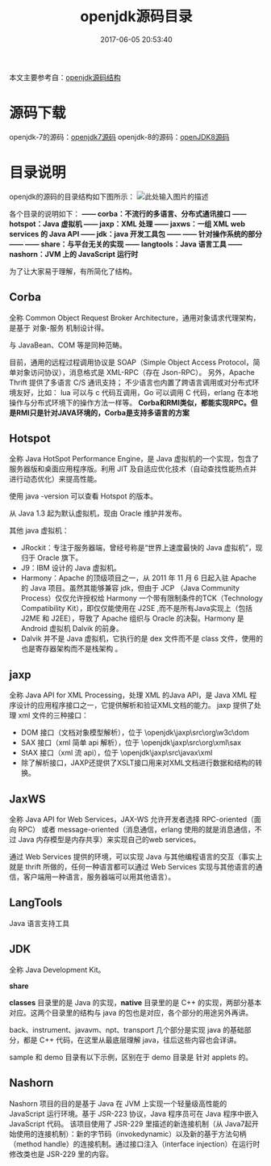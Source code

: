 ﻿---
title: openjdk源码目录
date: 2017-06-05 20:53:40
tags: [JDK,java]
categories: java
---
本文主要参考自：[openjdk源码结构][1]
# 源码下载
openjdk-7的源码：[openjdk7源码][2]
openjdk-8的源码：[openJDK8源码][3]
# 目录说明
openjdk的源码的目录结构如下图所示：
![此处输入图片的描述][4]

各个目录的说明如下：
**—— corba：不流行的多语言、分布式通讯接口 
—— hotspot：Java 虚拟机 
—— jaxp：XML 处理 
—— jaxws：一组 XML web services 的 Java API 
—— jdk：java 开发工具包 
—— —— 针对操作系统的部分 
—— —— share：与平台无关的实现 
—— langtools：Java 语言工具 
—— nashorn：JVM 上的 JavaScript 运行时**

为了让大家易于理解，有所简化了结构。


## Corba

全称 Common Object Request Broker Architecture，通用对象请求代理架构，是基于 对象-服务 机制设计得。

与 JavaBean、COM 等是同种范畴。

目前，通用的远程过程调用协议是 SOAP（Simple Object Access Protocol，简单对象访问协议），消息格式是 XML-RPC（存在 Json-RPC）。 
另外，Apache Thrift 提供了多语言 C/S 通讯支持； 不少语言也内置了跨语言调用或对分布式环境友好，比如： lua 可以与 c 代码互调用，Go 可以调用 C 代码，erlang 在本地操作与分布式环境下的操作方法一样等。
**Corba和RMI类似，都能实现RPC。但是RMI只是针对JAVA环境的，Corba是支持多语言的方案**

## Hotspot

全称 Java HotSpot Performance Engine，是 Java 虚拟机的一个实现，包含了服务器版和桌面应用程序版。利用 JIT 及自适应优化技术（自动查找性能热点并进行动态优化）来提高性能。

使用 java -version 可以查看 Hotspot 的版本。

从 Java 1.3 起为默认虚拟机，现由 Oracle 维护并发布。

其他 java 虚拟机：

+ JRockit：专注于服务器端，曾经号称是“世界上速度最快的 Java 虚拟机”，现归于 Oracle 旗下。
+ J9：IBM 设计的 Java 虚拟机。
+ Harmony：Apache 的顶级项目之一，从 2011 年 11 月 6 日起入驻 Apache 的 Java 项目。虽然其能够兼容 jdk，但由于 JCP （Java Community Process）仅仅允许授权给 Harmony 一个带有限制条件的TCK（Technology Compatibility Kit），即仅仅能使用在 J2SE ,而不是所有Java实现上（包括 J2ME 和 J2EE），导致了 Apache 组织与 Oracle 的决裂。Harmony 是 Android 虚拟机 Dalvik 的前身。
+ Dalvik 并不是 Java 虚拟机，它执行的是 dex 文件而不是 class 文件，使用的也是寄存器架构而不是栈架构 。

## jaxp

全称 Java API for XML Processing，处理 XML 的Java API，是 Java XML 程序设计的应用程序接口之一，它提供解析和验证XML文档的能力。 
jaxp 提供了处理 xml 文件的三种接口：

+ DOM 接口（文档对象模型解析），位于 \openjdk\jaxp\src\org\w3c\dom
+ SAX 接口（xml 简单 api 解析），位于 \openjdk\jaxp\src\org\xml\sax
+ StAX 接口（xml 流 api），位于 \openjdk\jaxp\src\javax\xml
+ 除了解析接口，JAXP还提供了XSLT接口用来对XML文档进行数据和结构的转换。

## JaxWS

全称 Java API for Web Services，JAX-WS 允许开发者选择 RPC-oriented（面向 RPC） 或者 message-oriented（消息通信，erlang 使用的就是消息通信，不过 Java 内存模型是内存共享）来实现自己的web services。

通过 Web Services 提供的环境，可以实现 Java 与其他编程语言的交互（事实上就是 thrift 所做的，任何一种语言都可以通过 Web Services 实现与其他语言的通信，客户端用一种语言，服务器端可以用其他语言）。

## LangTools

Java 语言支持工具

## JDK

全称 Java Development Kit。

**share**

**classes** 目录里的是 Java 的实现，**native** 目录里的是 C++ 的实现，两部分基本对应。这两个目录里的结构与 java 的包也是对应，各个部分的用途另外再讲。

back、instrument、javavm、npt、transport 几个部分是实现 java 的基础部分，都是 C++ 代码，在这里从最底层理解 java，往后这些内容也会详讲。

sample 和 demo 目录有以下示例，区别在于 demo 目录是 针对 applets 的。

## Nashorn

Nashorn 项目的目的是基于 Java 在 JVM 上实现一个轻量级高性能的 JavaScript 运行环境。基于 JSR-223 协议，Java 程序员可在 Java 程序中嵌入 JavaScript 代码。 
该项目使用了 JSR-229 里描述的新连接机制（从 Java7起开始使用的连接机制）：新的字节码（invokedynamic）以及新的基于方法句柄（method handle）的连接机制。通过接口注入（interface injection）在运行时修改类也是 JSR-229 里的内容。


  [1]: http://blog.csdn.net/socrj/article/details/43916221
  [2]: http://pan.baidu.com/s/1qYAtBK4
  [3]: http://download.csdn.net/download/socrj/8454221
  [4]: http://oqxil93b6.bkt.clouddn.com/images/openjdk%E6%BA%90%E7%A0%81%E7%BB%93%E6%9E%84openjdk-source-structure.png
